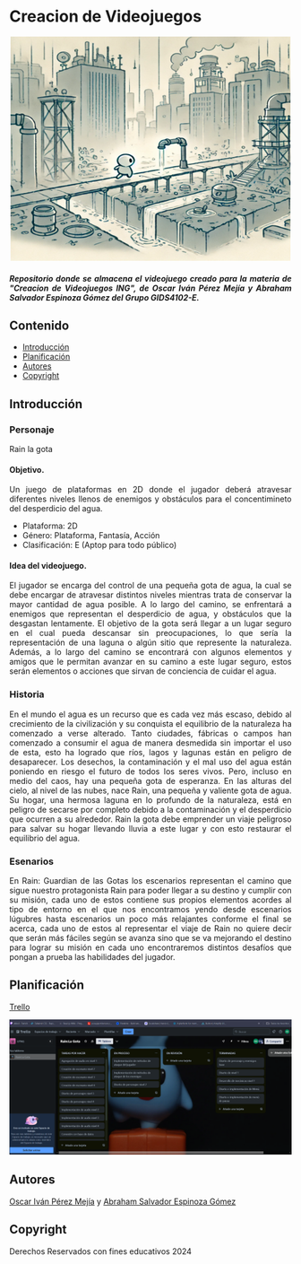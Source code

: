 # Creacion de Videojuegos

<p align="center">
    <img src="recursos/imagenIlustrativaIA.png" alt="Logo" width=500 height=400>
</p>

<h5 align="justify">
Repositorio donde se almacena el videojuego creado para la materia de "Creacion de Videojuegos ING", de Oscar Iván Pérez Mejía y Abraham Salvador Espinoza Gómez del Grupo GIDS4102-E.
</h5>

## Contenido

- [Introducción](#introducción)
- [Planificación](#planificación)
- [Autores](#autores)
- [Copyright](#copyright)

## Introducción

### Personaje

<p>Rain la gota</p>

#### Objetivo.
<p  align="justify">
Un juego de plataformas en 2D donde el jugador deberá atravesar diferentes niveles llenos de enemigos y obstáculos para el concentimineto del desperdicio del agua. 
</p>

- Plataforma: 2D
- Género: Plataforma, Fantasía, Acción
- Clasificación: E (Aptop para todo público)

#### Idea del videojuego.

<p align="justify">
El jugador se encarga del control de una pequeña gota de agua, la cual se debe encargar de atravesar distintos niveles mientras trata de conservar la mayor cantidad de agua posible. A lo largo del camino, se enfrentará a enemigos que representan el desperdicio de agua, y obstáculos que la desgastan lentamente. El objetivo de la gota será llegar a un lugar seguro en el cual pueda descansar sin preocupaciones, lo que sería la representación de una laguna o algún sitio que represente la naturaleza. Además, a lo largo del camino se encontrará con algunos elementos y amigos que le permitan avanzar en su camino a este lugar seguro, estos serán elementos o acciones que sirvan de conciencia de cuidar el agua.
</p>

### Historia
<p align="justify">
En el mundo el agua es un recurso que es cada vez más escaso, debido al crecimiento de la civilización y su conquista el equilibrio de la naturaleza ha comenzado a verse alterado. Tanto ciudades, fábricas o campos han comenzado a consumir el agua de manera desmedida sin importar el uso de esta, esto ha logrado que  ríos, lagos y lagunas están en peligro de desaparecer. Los desechos, la contaminación y el mal uso del agua están poniendo en riesgo el futuro de todos los seres vivos. Pero, incluso en medio del caos, hay una pequeña gota de esperanza.
En las alturas del cielo, al nivel de las nubes, nace Rain, una pequeña y valiente gota de agua. Su hogar, una hermosa laguna en lo profundo de la naturaleza, está en peligro de secarse por completo debido a la contaminación y el desperdicio que ocurren a su alrededor. Rain la gota debe emprender un viaje peligroso para salvar su hogar llevando lluvia a este lugar y con esto restaurar el equilibrio del agua.
</p>

### Esenarios

<p align="justify">
En Rain: Guardian de las Gotas los escenarios representan el camino que sigue nuestro protagonista Rain para poder llegar a su destino y cumplir con su misión, cada uno de estos contiene sus propios elementos acordes al tipo de entorno en el que nos encontramos yendo desde escenarios lúgubres hasta escenarios un poco más relajantes conforme el final se acerca, cada uno de estos al representar el viaje de Rain no quiere decir que serán más fáciles según se avanza sino que se va mejorando el destino para lograr su misión en cada uno encontraremos distintos desafíos que pongan a prueba las habilidades del jugador.
</p>

## Planificación

[Trello](https://trello.com/invite/b/671c3aa09adf0312d37d75d9/ATTI4aca0fdf429b3a3650870b9f90c1dd859D3C52D8/rainla-gota)

![Plan](./recursos/trello.png)

## Autores

[Oscar Iván Pérez Mejía](https://github.com/osipzmj) y [Abraham Salvador Espinoza Gómez](https://github.com/Abrahames0)

## Copyright

Derechos Reservados con fines educativos 2024
